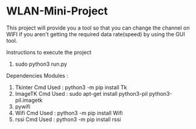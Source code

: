 # WLAN-Mini-Project
This project will provide you a tool so that you can change the channel on WIFI if you aren't getting the required data 
rate(speed) by using the GUI tool.

Instructions to execute the project
1. sudo python3 run.py

Dependencies Modules :
 1. Tkinter
    Cmd Used : python3 -m pip install Tk
 3. ImageTK 
     Cmd Used : sudo apt-get install python3-pil python3-pil.imagetk
 4. pywifi
 5. Wifi
    Cmd Used : python3 -m pip install Wifi
 6. rssi
    Cmd Used : python3 -m pip install rssi
